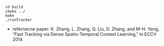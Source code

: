 `cd build`  
`cmake ../`  
`make`  
`./runTracker`  
* refernecne paper:
K. Zhang, L. Zhang, Q. Liu, D. Zhang, and M-H. Yang, “Fast Tracking via Dense Spatio-Temporal Context Learning,” In ECCV 2014
